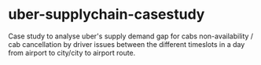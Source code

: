 # uber-supplychain-casestudy

Case study to analyse uber's supply demand gap for cabs non-availability / cab cancellation by driver issues between the different timeslots in a day from airport to city/city to airport route.
